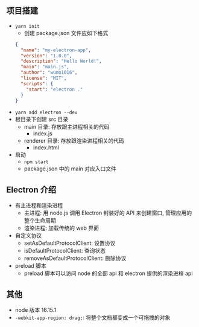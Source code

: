 ## 项目搭建

- `yarn init`
  - 创建 package.json 文件应如下格式
  ```json
  {
    "name": "my-electron-app",
    "version": "1.0.0",
    "description": "Hello World!",
    "main": "main.js",
    "author": "wumo1016",
    "license": "MIT",
    "scripts": {
      "start": "electron ."
    }
  }
  ```
- `yarn add electron --dev`
- 根目录下创建 src 目录
  - main 目录: 存放跟主进程相关的代码
    - index.js
  - renderer 目录: 存放跟渲染进程相关的代码
    - index.html
- 启动
  - `npm start`
  - package.json 中的 main 对应入口文件

## Electron 介绍

- 有主进程和渲染进程
  - 主进程: 用 node.js 调用 Electron 封装好的 API 来创建窗口, 管理应用的整个生命周期
  - 渲染进程: 加载传统的 web 界面
- 自定义协议
  - setAsDefaultProtocolClient: 设置协议
  - isDefaultProtocolClient: 查询状态
  - removeAsDefaultProtocolClient: 删除协议
- preload 脚本
  - preload 脚本可以访问 node 的全部 api 和 electron 提供的渲染进程 api

## 其他

- node 版本 16.15.1
- `-webkit-app-region: drag;`: 将整个文档都变成一个可拖拽的对象

